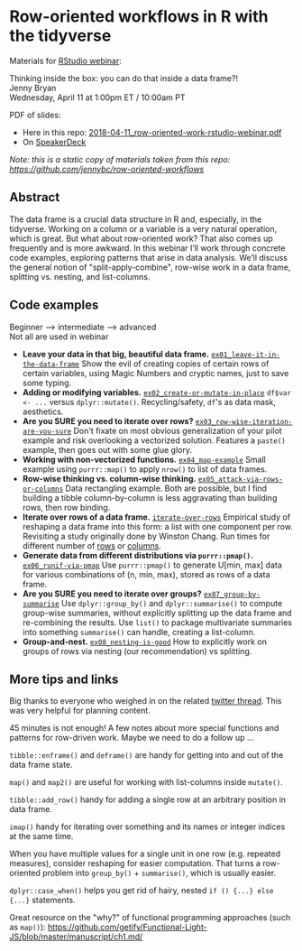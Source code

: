 # Row-oriented workflows in R with the tidyverse

Materials for [RStudio webinar](https://www.rstudio.com/resources/webinars/):

Thinking inside the box: you can do that inside a data frame?!  
Jenny Bryan  
Wednesday, April 11 at 1:00pm ET / 10:00am PT  

PDF of slides:

  * Here in this repo: [2018-04-11_row-oriented-work-rstudio-webinar.pdf](2018-04-11_row-oriented-work-rstudio-webinar.pdf)
  * On [SpeakerDeck](https://speakerdeck.com/jennybc/row-oriented-workflows-in-r-with-the-tidyverse)

*Note: this is a static copy of materials taken from this repo: <https://github.com/jennybc/row-oriented-workflows>*

## Abstract

The data frame is a crucial data structure in R and, especially, in the tidyverse. Working on a column or a variable is a very natural operation, which is great. But what about row-oriented work? That also comes up frequently and is more awkward. In this webinar I’ll work through concrete code examples, exploring patterns that arise in data analysis. We’ll discuss the general notion of "split-apply-combine", row-wise work in a data frame, splitting vs. nesting, and list-columns.

## Code examples

Beginner --> intermediate --> advanced  
Not all are used in webinar

  * **Leave your data in that big, beautiful data frame.** [`ex01_leave-it-in-the-data-frame`](ex01_leave-it-in-the-data-frame.md) Show the evil of creating copies of certain rows of certain variables, using Magic Numbers and cryptic names, just to save some typing.
  * **Adding or modifying variables.** [`ex02_create-or-mutate-in-place`](ex02_create-or-mutate-in-place.md) `df$var <- ...` versus `dplyr::mutate()`. Recycling/safety, `df`'s as data mask, aesthetics.
  * **Are you SURE you need to iterate over rows?** [`ex03_row-wise-iteration-are-you-sure`](ex03_row-wise-iteration-are-you-sure.md) Don't fixate on most obvious generalization of your pilot example and risk overlooking a vectorized solution. Features a `paste()` example, then goes out with some glue glory.
  * **Working with non-vectorized functions.** [`ex04_map-example`](ex04_map-example.md) Small example using `purrr::map()` to apply `nrow()` to list of data frames.
  * **Row-wise thinking vs. column-wise thinking.** [`ex05_attack-via-rows-or-columns`](ex05_attack-via-rows-or-columns.md) Data rectangling example. Both are possible, but I find building a tibble column-by-column is less aggravating than building rows, then row binding.
  * **Iterate over rows of a data frame.** [`iterate-over-rows`](iterate-over-rows.md) Empirical study of reshaping a data frame into this form: a list with one component per row. Revisiting a study originally done by Winston Chang. Run times for different number of [rows](row-benchmark.png) or [columns](col-benchmark.png).
  * **Generate data from different distributions via `purrr::pmap()`.** [`ex06_runif-via-pmap`](ex06_runif-via-pmap.md) Use `purrr::pmap()` to generate U[min, max] data for various combinations of (n, min, max), stored as rows of a data frame.
  * **Are you SURE you need to iterate over groups?** [`ex07_group-by-summarise`](ex07_group-by-summarise.md) Use `dplyr::group_by()` and `dplyr::summarise()` to compute group-wise summaries, without explicitly splitting up the data frame and re-combining the results. Use `list()` to package multivariate summaries into something `summarise()` can handle, creating a list-column.
  * **Group-and-nest.** [`ex08_nesting-is-good`](ex08_nesting-is-good.md) How to explicitly work on groups of rows via nesting (our recommendation) vs splitting.

## More tips and links

Big thanks to everyone who weighed in on the related [twitter thread](https://twitter.com/JennyBryan/status/980905136468910080). This was very helpful for planning content.

45 minutes is not enough! A few notes about more special functions and patterns for row-driven work. Maybe we need to do a follow up ...

`tibble::enframe()` and `deframe()` are handy for getting into and out of the data frame state.

`map()` and `map2()` are useful for working with list-columns inside `mutate()`.

`tibble::add_row()` handy for adding a single row at an arbitrary position in data frame.

`imap()` handy for iterating over something and its names or integer indices at the same time.

When you have multiple values for a single unit in one row (e.g. repeated measures), consider reshaping for easier computation. That turns a row-oriented problem into `group_by()` + `summarise()`, which is usually easier.

`dplyr::case_when()` helps you get rid of hairy, nested `if () {...} else {...}` statements.

Great resource on the "why?" of functional programming approaches (such as `map()`): <https://github.com/getify/Functional-Light-JS/blob/master/manuscript/ch1.md/>
